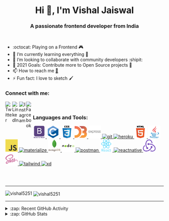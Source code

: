 <h1 align="center">Hi 👋, I'm Vishal Jaiswal</h1>
<h3 align="center">A passionate frontend developer from India</h3>

<br/>

- :octocat: Playing on a Frontend :video_game: 
- 🌱 I’m currently learning everything 🤣
- 👯 I’m looking to collaborate with community developers :shipit:
- 🥅 2021 Goals: Contribute more to Open Source projects :dart:
- 📫 How to reach me   [:e-mail:](https://mail.google.com/mail/u/0/?tab=mm#inbox)
- ⚡ Fun fact: I love to sketch :paintbrush:

### Connect with me:

[<img align="left" alt="Twitter" width="22px" src="https://cdn.jsdelivr.net/npm/simple-icons@v3/icons/twitter.svg" />](https://twitter.com/VishalJ95917351)
[<img align="left" alt="LinkedIn" width="22px" src="https://cdn.jsdelivr.net/npm/simple-icons@v3/icons/linkedin.svg" />](https://www.linkedin.com/in/vishal-jaiswal-a5944b197/)
[<img align="left" alt="Instagram" width="22px" src="https://cdn.jsdelivr.net/npm/simple-icons@v3/icons/instagram.svg" />](https://www.instagram.com/vishal.jaiswal.5251/)
[<img align="left" alt="Facebook" width="22px" src="https://cdn.jsdelivr.net/npm/simple-icons@v3/icons/facebook.svg"  />](https://fb.com/vishal.jaiswal.5496)

<br />

### Languages and Tools:

<p align="left"> <a href="https://getbootstrap.com" target="_blank"> <img src="https://raw.githubusercontent.com/devicons/devicon/master/icons/bootstrap/bootstrap-plain-wordmark.svg" alt="bootstrap" width="40" height="40"/> </a> <a href="https://www.cprogramming.com/" target="_blank"> <img src="https://raw.githubusercontent.com/devicons/devicon/master/icons/c/c-original.svg" alt="c" width="40" height="40"/> </a> <a href="https://www.w3schools.com/css/" target="_blank"> <img src="https://raw.githubusercontent.com/devicons/devicon/master/icons/css3/css3-original-wordmark.svg" alt="css3" width="40" height="40"/> </a> <a href="https://d3js.org/" target="_blank"> <img src="https://raw.githubusercontent.com/devicons/devicon/master/icons/d3js/d3js-original.svg" alt="d3js" width="40" height="40"/> </a> <a href="https://expressjs.com" target="_blank"> <img src="https://raw.githubusercontent.com/devicons/devicon/master/icons/express/express-original-wordmark.svg" alt="express" width="40" height="40"/> </a> <a href="https://git-scm.com/" target="_blank"> <img src="https://www.vectorlogo.zone/logos/git-scm/git-scm-icon.svg" alt="git" width="40" height="40"/> </a> <a href="https://heroku.com" target="_blank"> <img src="https://www.vectorlogo.zone/logos/heroku/heroku-icon.svg" alt="heroku" width="40" height="40"/> </a> <a href="https://www.w3.org/html/" target="_blank"> <img src="https://raw.githubusercontent.com/devicons/devicon/master/icons/html5/html5-original-wordmark.svg" alt="html5" width="40" height="40"/> </a> <a href="https://www.java.com" target="_blank"> <img src="https://raw.githubusercontent.com/devicons/devicon/master/icons/java/java-original.svg" alt="java" width="40" height="40"/> </a> <a href="https://developer.mozilla.org/en-US/docs/Web/JavaScript" target="_blank"> <img src="https://raw.githubusercontent.com/devicons/devicon/master/icons/javascript/javascript-original.svg" alt="javascript" width="40" height="40"/> </a> <a href="https://materializecss.com/" target="_blank"> <img src="https://raw.githubusercontent.com/prplx/svg-logos/5585531d45d294869c4eaab4d7cf2e9c167710a9/svg/materialize.svg" alt="materialize" width="40" height="40"/> </a> <a href="https://www.mongodb.com/" target="_blank"> <img src="https://raw.githubusercontent.com/devicons/devicon/master/icons/mongodb/mongodb-original-wordmark.svg" alt="mongodb" width="40" height="40"/> </a> <a href="https://nodejs.org" target="_blank"> <img src="https://raw.githubusercontent.com/devicons/devicon/master/icons/nodejs/nodejs-original-wordmark.svg" alt="nodejs" width="40" height="40"/> </a> <a href="https://postman.com" target="_blank"> <img src="https://www.vectorlogo.zone/logos/getpostman/getpostman-icon.svg" alt="postman" width="40" height="40"/> </a> <a href="https://reactjs.org/" target="_blank"> <img src="https://raw.githubusercontent.com/devicons/devicon/master/icons/react/react-original-wordmark.svg" alt="react" width="40" height="40"/> </a> <a href="https://reactnative.dev/" target="_blank"> <img src="https://reactnative.dev/img/header_logo.svg" alt="reactnative" width="40" height="40"/> </a> <a href="https://redux.js.org" target="_blank"> <img src="https://raw.githubusercontent.com/devicons/devicon/master/icons/redux/redux-original.svg" alt="redux" width="40" height="40"/> </a> <a href="https://sass-lang.com" target="_blank"> <img src="https://raw.githubusercontent.com/devicons/devicon/master/icons/sass/sass-original.svg" alt="sass" width="40" height="40"/> </a> <a href="https://tailwindcss.com/" target="_blank"> <img src="https://www.vectorlogo.zone/logos/tailwindcss/tailwindcss-icon.svg" alt="tailwind" width="40" height="40"/> </a> <a href="https://www.adobe.com/products/xd.html" target="_blank"> <img src="https://cdn.worldvectorlogo.com/logos/adobe-xd.svg" alt="xd" width="40" height="40"/> </a> </p>

<br />
<br />

---

<p><img align="left" src="https://github-readme-stats.vercel.app/api/top-langs?username=vishal5251&show_icons=true&locale=en&layout=compact" alt="vishal5251" /></p>
<p>&nbsp;<img align="center" src="https://github-readme-stats.vercel.app/api?username=vishal5251&show_icons=true&locale=en" alt="vishal5251" /></p>

---

<details>
  <summary>:zap: Recent GitHub Activity</summary>
  
<!--START_SECTION:activity-->
1. 🗣 Commented on [#16](https://github.com/suyalamritanshu/Realtime-Chat-App/issues/16) in [suyalamritanshu/Realtime-Chat-App](https://github.com/suyalamritanshu/Realtime-Chat-App)
2. 🗣 Commented on [#22](https://github.com/redislabs-training/ru102js/issues/22) in [redislabs-training/ru102js](https://github.com/redislabs-training/ru102js)
3. 🗣 Commented on [#22](https://github.com/redislabs-training/ru102js/issues/22) in [redislabs-training/ru102js](https://github.com/redislabs-training/ru102js)
4. 💪 Opened PR [#22](https://github.com/redislabs-training/ru102js/pull/22) in [redislabs-training/ru102js](https://github.com/redislabs-training/ru102js)
5. 🗣 Commented on [#21](https://github.com/redislabs-training/ru102js/issues/21) in [redislabs-training/ru102js](https://github.com/redislabs-training/ru102js)
<!--END_SECTION:activity-->

</details>

<details>
  <summary>:zap: GitHub Stats</summary>

  <p><img align="center" src="https://github-readme-streak-stats.herokuapp.com/?user=vishal5251&" alt="vishal5251" /></p>

</details>


